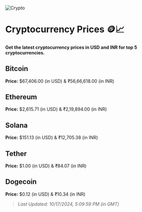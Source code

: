 
![Crypto](https://www.techguide.com.au/wp-content/uploads/2020/11/crypto3.jpeg)

# Cryptocurrency Prices 🪙📈

#### Get the latest cryptocurrency prices in USD and INR for top 5 cryptocurrencies.

## Bitcoin

**Price:** $67,406.00 (in USD) & ₹56,66,618.00 (in INR)

## Ethereum

**Price:** $2,615.71 (in USD) & ₹2,19,894.00 (in INR)

## Solana

**Price:** $151.13 (in USD) & ₹12,705.38 (in INR)

## Tether

**Price:** $1.00 (in USD) & ₹84.07 (in INR)

## Dogecoin

**Price:** $0.12 (in USD) & ₹10.34 (in INR)

> _Last Updated: 10/17/2024, 5:09:59 PM (in GMT)_

